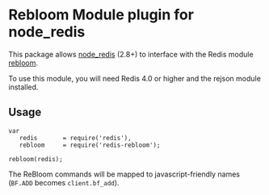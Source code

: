 # Rebloom Module plugin for node_redis

This package allows [node_redis](https://github.com/NodeRedis/node_redis) (2.8+) to interface with the Redis module [rebloom](https://github.com/RedisLabsModules/rebloom).

To use this module, you will need Redis 4.0 or higher and the rejson module installed.

## Usage

```
var
   redis       = require('redis'),
   rebloom     = require('redis-rebloom');

rebloom(redis);
```

The ReBloom commands will be mapped to javascript-friendly names (`BF.ADD` becomes `client.bf_add`).